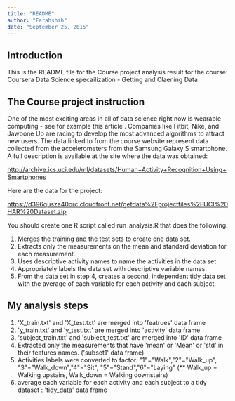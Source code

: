 ```yaml
---
title: "README"
author: "Farahshih"
date: "September 25, 2015"
---
```


## Introduction
This is the README file for the Course project analysis result for the course: Coursera Data Science specailization - Getting and Claening Data  

## The Course project instruction
One of the most exciting areas in all of data science right now is wearable computing - see for example this article . Companies like Fitbit, Nike, and Jawbone Up are racing to develop the most advanced algorithms to attract new users. The data linked to from the course website represent data collected from the accelerometers from the Samsung Galaxy S smartphone. A full description is available at the site where the data was obtained: 

http://archive.ics.uci.edu/ml/datasets/Human+Activity+Recognition+Using+Smartphones 

Here are the data for the project: 

https://d396qusza40orc.cloudfront.net/getdata%2Fprojectfiles%2FUCI%20HAR%20Dataset.zip 

You should create one R script called run_analysis.R that does the following. 
1. Merges the training and the test sets to create one data set.
2. Extracts only the measurements on the mean and standard deviation for each measurement. 
3. Uses descriptive activity names to name the activities in the data set
4. Appropriately labels the data set with descriptive variable names. 
5. From the data set in step 4, creates a second, independent tidy data set with the average of each variable for each activity and each subject.

## My analysis steps
1) 'X_train.txt' and 'X_test.txt' are merged into 'featrues' data frame
2) 'y_train.txt' and 'y_test.txt' are merged into 'activity' data frame
3) 'subject_train.txt' and 'subject_test.txt' are merged into 'ID' data frame
4) Extracted only the measurements that have 'mean' or 'Mean' or 'std' in their features names. ('subset1' data frame)
5) Activities labels were converted to factor.
"1"="Walk","2"="Walk_up", "3"="Walk_down","4"="Sit", "5"="Stand","6"="Laying"
(** Walk_up = Walking upstairs, Walk_down = Walking downstairs)
6) average each variable for each activity and each subject to a tidy dataset : 'tidy_data' data frame

